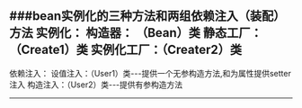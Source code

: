 ###bean实例化的三种方法和两组依赖注入（装配）方法
实例化：
构造器： （Bean）类
静态工厂：（Create1）类
实例化工厂：（Creater2）类
-------------------------------------------------
依赖注入：
设值注入：（User1）类---提供一个无参构造方法,和为属性提供setter注入
构造注入：（User2）类---提供有参构造方法





-------------------------------------------------
